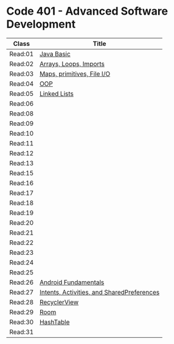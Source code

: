 # Code 401 - Advanced Software Development

Class    | Title
---------| ---------
 Read:01 |  [Java Basic](./Read:01.md)
 Read:02 |  [ Arrays, Loops, Imports](./Read:02.md)
 Read:03 |  [ Maps, primitives, File I/O](./Read:03.md)
 Read:04 |  [ OOP](./Read:04.md)
 Read:05 |  [Linked Lists](./Read:05.md)
 Read:06 |
 Read:08 |
 Read:09 |
 Read:10 |
 Read:11 |
 Read:12 |
 Read:13 |
 Read:15 |
 Read:16 |
 Read:17 |  
 Read:18 |  
 Read:19 |
 Read:20 |
 Read:21 |
 Read:22 |
 Read:23 |
 Read:24 |
 Read:25 |
 Read:26 |[Android Fundamentals](./Read:26.md)
 Read:27 |[Intents, Activities, and SharedPreferences](./Read:27.md)
 Read:28 |[RecyclerView](./Read:28.md)
 Read:29 |[Room](./Read:29.md)
 Read:30 |[HashTable](./Read:30.md) 
 Read:31 |
